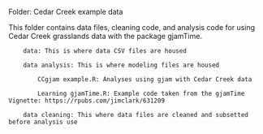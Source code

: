 Folder: Cedar Creek example data
        
This folder contains data files, cleaning code, and analysis code for using Cedar Creek grasslands data with the package gjamTime.

        data: This is where data CSV files are housed
        
        data analysis: This is where modeling files are housed
        
            CCgjam example.R: Analyses using gjam with Cedar Creek data
            
            Learning gjamTime.R: Example code taken from the gjamTime Vignette: https://rpubs.com/jimclark/631209 
            
        data cleaning: This where data files are cleaned and subsetted before analysis use
